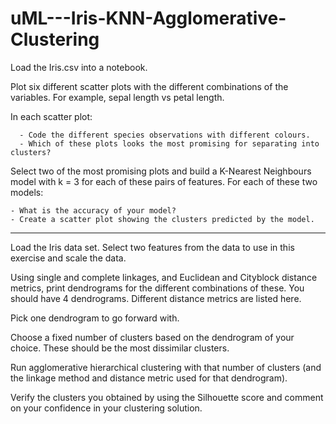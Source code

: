 # uML---Iris-KNN-Agglomerative-Clustering

Load the Iris.csv into a notebook.

Plot six different scatter plots with the different combinations of the variables. For example, sepal length vs petal length.

In each scatter plot:

      - Code the different species observations with different colours.
      - Which of these plots looks the most promising for separating into clusters?

Select two of the most promising plots and build a K-Nearest Neighbours model with k = 3 for each of these pairs of features. For each of these two models:

    - What is the accuracy of your model?
    - Create a scatter plot showing the clusters predicted by the model.

--------------
Load the Iris data set. Select two features from the data to use in this exercise and scale the data.

Using single and complete linkages, and Euclidean and Cityblock distance metrics, print dendrograms for the different combinations of these. You should have 4 dendrograms. Different distance metrics are listed here.

Pick one dendrogram to go forward with.

Choose a fixed number of clusters based on the dendrogram of your choice. These should be the most dissimilar clusters.

Run agglomerative hierarchical clustering with that number of clusters (and the linkage method and distance metric used for that dendrogram).

Verify the clusters you obtained by using the Silhouette score and comment on your confidence in your clustering solution.
